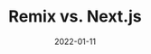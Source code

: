 ---
date: 2022-01-11
permalink: false
publisher: remix_run
tags:
  - remix
  - nextjs
  - comparisons
target_url: https://remix.run/blog/remix-vs-next
title: Remix vs. Next.js
---